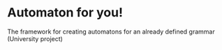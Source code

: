 # Automaton for you!

The framework for creating automatons for an already defined grammar
(University project)